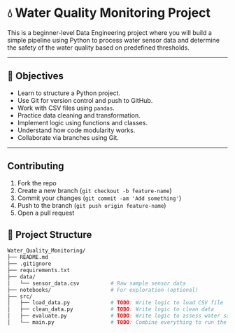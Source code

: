# 💧 Water Quality Monitoring Project

This is a beginner-level Data Engineering project where you will build a simple pipeline using Python to process water sensor data and determine the safety of the water quality based on predefined thresholds.

---

## 🚀 Objectives

- Learn to structure a Python project.
- Use Git for version control and push to GitHub.
- Work with CSV files using `pandas`.
- Practice data cleaning and transformation.
- Implement logic using functions and classes.
- Understand how code modularity works.
- Collaborate via branches using Git.

---


## Contributing

1. Fork the repo
2. Create a new branch (`git checkout -b feature-name`)
3. Commit your changes (`git commit -am 'Add something'`)
4. Push to the branch (`git push origin feature-name`)
5. Open a pull request

## 🧱 Project Structure

```bash
Water_Quality_Monitoring/
├── README.md
├── .gitignore
├── requirements.txt
├── data/
│   └── sensor_data.csv          # Raw sample sensor data
├── notebooks/                   # For exploration (optional)
├── src/
│   ├── load_data.py             # TODO: Write logic to load CSV file
│   ├── clean_data.py            # TODO: Write logic to clean data
│   ├── evaluate.py              # TODO: Write logic to assess water safety
│   └── main.py                  # TODO: Combine everything to run the pipeline
```
